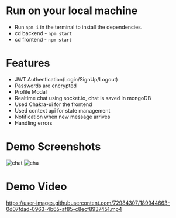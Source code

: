 # Run on your local machine

- Run `npm i` in the terminal to install the dependencies.
- cd backend - `npm start`
- cd frontend - `npm start`

# Features

- JWT Authentication(Login/SignUp/Logout)
- Passwords are encrypted
- Profile Modal
- Realtime chat using socket.io, chat is saved in mongoDB
- Used Chakra-ui for the frontend
- Used context api for state management
- Notification when new message arrives
- Handling errors

# Demo Screenshots
![chat](https://user-images.githubusercontent.com/72984307/189872690-2c9a1aba-54ca-48c6-9bd4-2b4ff5c71508.png)
![cha](https://user-images.githubusercontent.com/72984307/189945731-96e68078-4b0d-4295-9e81-74db397560d5.png)


# Demo Video
https://user-images.githubusercontent.com/72984307/189944663-0d07fdad-0963-4b65-af85-c8ecf8937451.mp4

